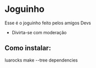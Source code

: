 # Joguinho
Esse é o joguinho feito pelos amigos Devs
- Divirta-se com moderação

## Como instalar:
luarocks make --tree dependencies